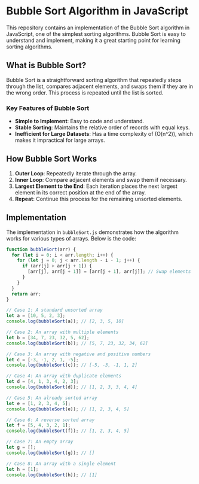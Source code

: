 # Bubble Sort Algorithm in JavaScript

This repository contains an implementation of the Bubble Sort algorithm in JavaScript, one of the simplest sorting algorithms. Bubble Sort is easy to understand and implement, making it a great starting point for learning sorting algorithms.

## What is Bubble Sort?

Bubble Sort is a straightforward sorting algorithm that repeatedly steps through the list, compares adjacent elements, and swaps them if they are in the wrong order. This process is repeated until the list is sorted.

### Key Features of Bubble Sort

- **Simple to Implement**: Easy to code and understand.
- **Stable Sorting**: Maintains the relative order of records with equal keys.
- **Inefficient for Large Datasets**: Has a time complexity of \(O(n^2)\), which makes it impractical for large arrays.

## How Bubble Sort Works

1. **Outer Loop**: Repeatedly iterate through the array.
2. **Inner Loop**: Compare adjacent elements and swap them if necessary.
3. **Largest Element to the End**: Each iteration places the next largest element in its correct position at the end of the array.
4. **Repeat**: Continue this process for the remaining unsorted elements.

## Implementation

The implementation in `bubbleSort.js` demonstrates how the algorithm works for various types of arrays. Below is the code:

```javascript
function bubbleSort(arr) {
  for (let i = 0; i < arr.length; i++) {
    for (let j = 0; j < arr.length - i - 1; j++) {
      if (arr[j] > arr[j + 1]) {
        [arr[j], arr[j + 1]] = [arr[j + 1], arr[j]]; // Swap elements
      }
    }
  }
  return arr;
}

// Case 1: A standard unsorted array
let a = [10, 5, 2, 3];
console.log(bubbleSort(a)); // [2, 3, 5, 10]

// Case 2: An array with multiple elements
let b = [34, 7, 23, 32, 5, 62];
console.log(bubbleSort(b)); // [5, 7, 23, 32, 34, 62]

// Case 3: An array with negative and positive numbers
let c = [-3, -1, 2, 1, -5];
console.log(bubbleSort(c)); // [-5, -3, -1, 1, 2]

// Case 4: An array with duplicate elements
let d = [4, 1, 3, 4, 2, 3];
console.log(bubbleSort(d)); // [1, 2, 3, 3, 4, 4]

// Case 5: An already sorted array
let e = [1, 2, 3, 4, 5];
console.log(bubbleSort(e)); // [1, 2, 3, 4, 5]

// Case 6: A reverse sorted array
let f = [5, 4, 3, 2, 1];
console.log(bubbleSort(f)); // [1, 2, 3, 4, 5]

// Case 7: An empty array
let g = [];
console.log(bubbleSort(g)); // []

// Case 8: An array with a single element
let h = [1];
console.log(bubbleSort(h)); // [1]
```

